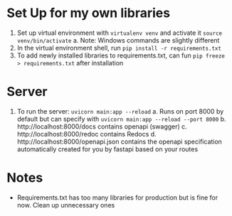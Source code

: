 # Set Up for my own libraries
1. Set up virtual environment with `virtualenv venv` and activate it `source venv/bin/activate`
  a. Note: Windows commands are slightly different
2. In the virtual environment shell, run `pip install -r requirements.txt`
3. To add newly installed libraries to requirements.txt, can fun `pip freeze > requirements.txt` after installation

# Server
1. To run the server: `uvicorn main:app --reload`
  a. Runs on port 8000 by default but can specify with `uvicorn main:app --reload --port 8000`
  b. http://localhost:8000/docs contains openapi (swagger)
  c. http://localhost:8000/redoc contains Redocs
  d. http://localhost:8000/openapi.json contains the openapi specification automatically created for you by fastapi based on your routes
  

# Notes
- Requirements.txt has too many libraries for production but is fine for now. Clean up unnecessary ones